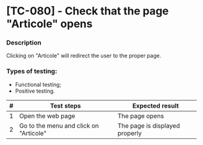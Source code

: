 # **[TC-080] - Check that the page "Articole" opens**

### **Description**

Clicking on "Articole" will redirect the user to the proper page.

### **Types of testing:**

- Functional testing;
- Positive testing.

| #   | **Test steps**                         | **Expected result**            |
| --- | -------------------------------------- | ------------------------------ |
| 1   | Open the web page                      | The page opens                 |
| 2   | Go to the menu and click on "Articole" | The page is displayed properly |
